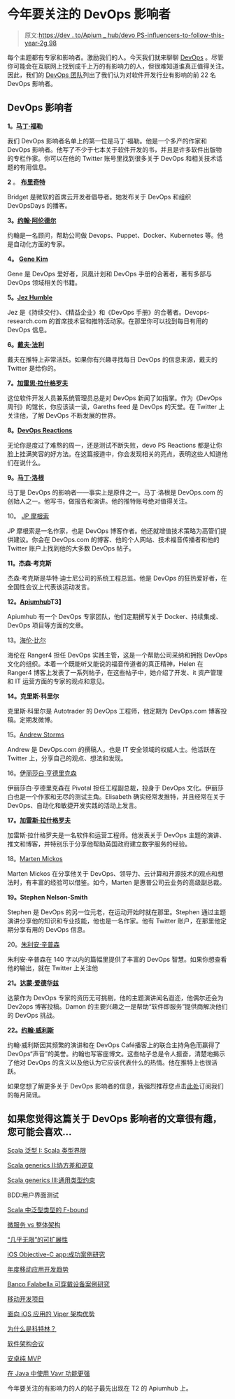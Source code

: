 # 今年要关注的 DevOps 影响者

> 原文:[https://dev . to/Apium _ hub/devo PS-influencers-to-follow-this-year-2g 98](https://dev.to/apium_hub/devops-influencers-to-follow-this-year-2g98)

每个主题都有专家和影响者。激励我们的人。今天我们就来聊聊 [DevOps](https://apiumhub.com/tech-blog-barcelona/devops-technologies-benefits/) 。尽管你可能会在互联网上找到成千上万的有影响力的人，但很难知道谁真正值得关注。因此，我们的 [DevOps 团队](https://apiumhub.com/devops-services-barcelona/)列出了我们认为对软件开发行业有影响的前 22 名 DevOps 影响者。

## DevOps 影响者

**1。[马丁·福勒](https://twitter.com/martinfowler?lang=en)**

我们 DevOps 影响者名单上的第一位是马丁·福勒。他是一个多产的作家和 DevOps 影响者。他写了不少于七本关于软件开发的书，并且是许多软件出版物的专栏作家。你可以在他的 Twitter 账号里找到很多关于 DevOps 和相关技术话题的有用信息。

**2** 。 [**布里奇特**](https://twitter.com/bridgetkromhout?lang=en)

Bridget 是微软的首席云开发者倡导者。她发布关于 DevOps 和组织 DevOpsDays 的播客。

**3。[约翰·阿伦德尔](https://twitter.com/bitfield?lang=en)**

约翰是一名顾问，帮助公司做 Devops、Puppet、Docker、Kubernetes 等。他是自动化方面的专家。

**4。 [Gene Kim](https://twitter.com/RealGeneKim?lang=en)**

Gene 是 DevOps 爱好者，凤凰计划和 DevOps 手册的合著者，著有多部与 DevOps 领域相关的书籍。

**5。[Jez Humble](https://twitter.com/jezhumble?lang=en)**

Jez 是《持续交付》、《精益企业》和《DevOps 手册》的合著者。Devops-research.com 的首席技术官和推特活动家。在那里你可以找到每日有用的 DevOps 信息。

**6。[戴夫·法利](https://twitter.com/davefarley77?lang=en)**

戴夫在推特上非常活跃。如果你有兴趣寻找每日 DevOps 的信息来源，戴夫的 Twitter 是给你的。

**7。[加雷思·拉什格罗夫](https://twitter.com/garethr?lang=en)**

这位软件开发人员兼系统管理员总是对 DevOps 新闻了如指掌。作为《DevOps 周刊》的馆长，你应该读一读，Gareths feed 是 DevOps 的天堂。在 Twitter 上关注他，了解 DevOps 不断发展的世界。

**8。[DevOps Reactions](https://twitter.com/devopsreactions?lang=en)**

无论你是度过了难熬的周一，还是测试不断失败，devo PS Reactions 都是让你脸上挂满笑容的好方法。在这篇报道中，你会发现相关的亮点，表明这些人知道他们在说什么。

**9。[马丁·洛根](https://twitter.com/martinjlogan?lang=en)**

马丁是 DevOps 的影响者——事实上是原件之一。马丁·洛根是 DevOps.com 的创始人之一。他写书，做报告和演讲。他的推特账号绝对值得关注。

10。 [JP 摩根索](https://twitter.com/jpmorgenthal?lang=en)

JP 摩根索是一名作家，也是 DevOps 博客作者。他还就增值技术策略为高管们提供建议。你会在 DevOps.com 的博客、他的个人网站、技术福音传播者和他的 Twitter 账户上找到他的大多数 DevOps 帖子。

**11。杰森·考克斯**

杰森·考克斯是华特·迪士尼公司的系统工程总监。他是 DevOps 的狂热爱好者，在全国性会议上代表该运动发言。

**12。[Apiumhub](https://apiumhub.com/tech-blog-barcelona/category/agile-web-and-mobile-development/)T3】**

Apiumhub 有一个 DevOps 专家团队，他们定期撰写关于 Docker、持续集成、DevOps 项目等方面的文章。

13。[海伦·比尔](https://twitter.com/HelenRanger4?lang=en)

海伦在 Ranger4 担任 DevOps 实践主管，这是一个帮助公司采纳和拥抱 DevOps 文化的组织。本着一个既能听又能说的福音传道者的真正精神，Helen 在 Ranger4 博客上发表了一系列帖子，在这些帖子中，她介绍了开发、it 资产管理和 IT 运营方面的专家的观点和意见。

**14。克里斯·科里尔**

克里斯·科里尔是 Autotrader 的 DevOps 工程师，他定期为 DevOps.com 博客投稿。定期发微博。

15。[Andrew Storms](https://twitter.com/st0rmz?lang=en)

Andrew 是 DevOps.com 的撰稿人，也是 IT 安全领域的权威人士。他活跃在 Twitter 上，分享自己的观点、想法和发现。

16。[伊丽莎白·亨德里克森](https://twitter.com/testobsessed?lang=en)

伊丽莎白·亨德里克森在 Pivotal 担任工程副总裁，投身于 DevOps 文化。伊丽莎白也是一个作家和无尽的测试主角。Elisabeth 确实经常发推特，并且经常在关于 DevOps、自动化和敏捷开发实践的活动上发言。

**17。[加雷斯·拉什格罗夫](https://twitter.com/garethr?lang=en)**

加雷斯·拉什格罗夫是一名软件和运营工程师。他发表关于 DevOps 主题的演讲、推文和博客，并特别乐于分享他帮助英国政府建立数字服务的经验。

18。[Marten Mickos](https://twitter.com/martenmickos?lang=en)

Marten Mickos 在分享他关于 DevOps、领导力、云计算和开源技术的观点和想法时，有丰富的经验可以借鉴。如今，Marten 是惠普公司云业务的高级副总裁。

**19。Stephen Nelson-Smith**

Stephen 是 DevOps 的另一位元老，在运动开始时就在那里。Stephen 通过主题演讲分享他的知识和专业技能，他也是一名作家。他有 Twitter 账户，在那里他定期分享有用的 DevOps 信息。

20。[朱利安·辛普森](https://twitter.com/builddoctor?lang=en)

朱利安·辛普森在 140 字以内的篇幅里提供了丰富的 DevOps 智慧。如果你想查看他的输出，就在 Twitter 上关注他

**21。[达蒙·爱德华兹](https://twitter.com/damonedwards?lang=en)**

达蒙作为 DevOps 专家的资历无可挑剔，他的主题演讲闻名遐迩，他偶尔还会为 Dev2ops 博客投稿。Damon 的主要兴趣之一是帮助“软件即服务”提供商解决他们的 DevOps 挑战。

**22。[约翰·威利斯](https://twitter.com/botchagalupe?lang=en)**

约翰·威利斯因其频繁的演讲和在 DevOps Café播客上的联合主持角色而赢得了 DevOps“声音”的美誉。约翰也写客座博文。这些帖子总是令人振奋，清楚地揭示了他对 DevOps 的含义以及他认为它应该代表什么的热情。他在推特上也很活跃。

如果您想了解更多关于 DevOps 影响者的信息，我强烈推荐您点击[此处](http://eepurl.com/cC96MY)订阅我们的每月简讯。

## 如果您觉得这篇关于 DevOps 影响者的文章很有趣，您可能会喜欢…

[Scala 泛型 I: Scala 类型界限](https://dev.to/apium_hub/scala-generics-i--scala-type-bounds-38)

[Scala generics II:协方差和逆变](https://dev.to/apium_hub/scala-generics-ii-covariance-and-contravariance-in-generics-5dib)

[Scala generics III:通用类型约束](https://dev.to/apium_hub/scala-generics-iii-generalized-type-constraints-58km)

BDD:用户界面测试

[Scala 中泛型类型的 F-bound](https://apiumhub.com/tech-blog-barcelona/f-bound-scala-generics/)

[微服务 vs 整体架构](https://apiumhub.com/tech-blog-barcelona/microservices-vs-monolithic-architecture/)

[“几乎无限”的可扩展性](https://apiumhub.com/tech-blog-barcelona/almost-infinite-scalability/)

[iOS Objective-C app:成功案例研究](https://dev.to/apium_hub/protected-ios-objective-c-app-cornerjob-successfull-case-study-89e)

[年度移动应用开发趋势](https://dev.to/apium_hub/mobile-app-development-trends-of-the-year)

[Banco Falabella 可穿戴设备案例研究](https://apiumhub.com/tech-blog-barcelona/banco-falabella-wearable-ios-android/)

[移动开发项目](https://apiumhub.com/software-projects-barcelona/)

[面向 iOS 应用的 Viper 架构优势](https://apiumhub.com/tech-blog-barcelona/viper-architecture/)

[为什么是科特林？](https://dev.to/apium_hub/why-kotlin-language-android-why-did-google-choose-kotlin--639)

[软件架构会议](https://dev.to/apium_hub/apiumhub-software-architecture-meetups-in-barcelona-31df)

[安卓纯 MVP](https://dev.to/apium_hub/pure-model-view-presenter-in-android-1736)

[在 Java 中使用 Vavr 功能更强](https://dev.to/apium_hub/be-more-functional-in-java-with-vavr-5b4i)

今年要关注的有影响力的人的帖子最先出现在 T2 的 Apiumhub 上。